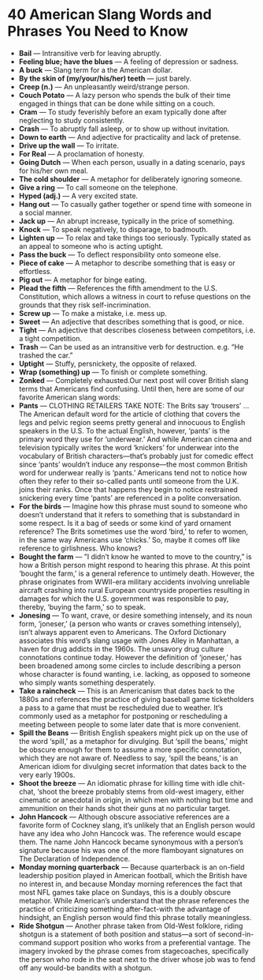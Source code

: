 # 40 American Slang Words and Phrases You Need to Know

* **Bail** — Intransitive verb for leaving abruptly.
* **Feeling blue; have the blues** — A feeling of depression or sadness.
* **A buck** — Slang term for a the American dollar.
* **By the skin of (my/your/his/her) teeth** — just barely.
* **Creep (n.)** —  An unpleasantly weird/strange person.
* **Couch Potato** — A lazy person who spends the bulk of their time engaged in things that can be done while sitting on a couch.
* **Cram** — To study feverishly before an exam typically done after neglecting to study consistently.
* **Crash** — To abruptly fall  asleep, or to show up without invitation.
* **Down to earth** — And adjective for practicality and lack of pretense.
* **Drive up the wall** — To irritate.
* **For Real** — A proclamation of honesty.
* **Going Dutch** — When each person, usually in a dating scenario, pays for his/her own meal.
* **The cold shoulder** — A metaphor for deliberately ignoring someone.
* **Give a ring** — To call someone on the telephone.
* **Hyped (adj.)** — A very excited state.
* **Hang out** — To casually gather together or spend time with someone in a social manner.
* **Jack up** — An abrupt increase, typically in the price of something.
* **Knock** — To speak negatively, to disparage, to badmouth.
* **Lighten up** — To relax and take things too seriously. Typically stated as an appeal to someone who is acting uptight.
* **Pass the buck** — To deflect responsibility onto someone else.
* **Piece of cake** — A metaphor to describe something that is easy or effortless.
* **Pig out** — A metaphor for binge eating.
* **Plead the fifth** — References the fifth amendment to the U.S. Constitution, which allows a witness in court to refuse questions on the grounds that they risk self-incrimination.
* **Screw up** — To make a mistake, i.e. mess up.
* **Sweet** — An adjective that describes something that is good, or nice.
* **Tight** — An adjective that describes closeness between competitors, i.e. a tight competition.
* **Trash** — Can be used as an intransitive verb for destruction. e.g. “He trashed the car.”
* **Uptight** — Stuffy, persnickety, the opposite of relaxed.
* **Wrap (something) up** — To finish or complete something.
* **Zonked** — Completely exhausted.Our next post will cover British slang terms that Americans find confusing. Until then, here are some of our favorite American slang words:
* **Pants** — CLOTHING RETAILERS TAKE NOTE: The Brits say ‘trousers’ … The American default word for the article of clothing that covers the legs and pelvic region seems pretty general and innocuous to English speakers in the U.S. To the actual English, however, ‘pants’ is the primary word they use for ‘underwear.’ And while American cinema and television typically writes the word ‘knickers’ for underwear into the vocabulary of British characters—that’s probably just for comedic effect since ‘pants’ wouldn’t induce any response—the most common British word for underwear really is ‘pants.’ Americans tend not to notice how often they refer to their so-called pants until someone from the U.K. joins their ranks. Once that happens they begin to notice restrained snickering every time ‘pants’ are referenced in a polite conversation.
* **For the birds** — Imagine how this phrase must sound to someone who doesn’t understand that it refers to something that is substandard in some respect. Is it a bag of seeds or some kind of yard ornament reference? The Brits sometimes use the word ‘bird,’ to refer to women, in the same way Americans use ‘chicks.’ So, maybe it comes off like reference to girlishness. Who knows?
* **Bought the farm** — ”I didn’t know he wanted to move to the country,” is how a British person might respond to hearing this phrase. At this point ‘bought the farm,’ is a general reference to untimely death. However, the phrase originates from WWII-era military accidents involving unreliable aircraft crashing into rural European countryside properties resulting in damages for which the U.S. government was responsible to pay, thereby, ‘buying the farm,’ so to speak.
* **Jonesing** — To want, crave, or desire something intensely, and its noun form, ‘joneser,’ (a person who wants or craves something intensely), isn’t always apparent even to Americans. The Oxford Dictionary associates this word’s slang usage with Jones Alley in Manhattan, a haven for drug addicts in the 1960s. The unsavory drug culture connotations continue today. However the definition of ‘joneser,’ has been broadened among some circles to include describing a person whose character is found wanting, i.e. lacking, as opposed to someone who simply wants something desperately.
* **Take a raincheck** — This is an Americanism that dates back to the 1880s and references the practice of giving baseball game ticketholders a pass to a game that must be rescheduled due to weather. It’s commonly used as a metaphor for postponing or rescheduling a meeting between people to some later date that is more convenient.
* **Spill the Beans** — British English speakers might pick up on the use of the word ‘spill,’ as a metaphor for divulging. But ‘spill the beans,’ might be obscure enough for them to assume a more specific connotation, which they are not aware of. Needless to say, ‘spill the beans,’ is an American idiom for divulging secret information that dates back to the very early 1900s.
* **Shoot the breeze** — An idiomatic phrase for killing time with idle chit-chat, ‘shoot the breeze probably stems from old-west imagery, either cinematic or anecdotal in origin, in which men with nothing but time and ammunition on their hands shot their guns at no particular target.  
* **John Hancock** — Although obscure associative references are a favorite form of Cockney slang, it’s unlikely that an English person would have any idea who John Hancock was. The reference would escape them. The name John Hancock became synonymous with a person’s signature because his was one of the more flamboyant signatures on The Declaration of Independence.  
* **Monday morning quarterback** — Because quarterback is an on-field leadership position played in American football, which the British have no interest in, and because Monday morning references the fact that most NFL games take place on Sundays, this is a doubly obscure metaphor. While American’s understand that the phrase references the practice of criticizing something after-fact-with the advantage of hindsight, an English person would find this phrase totally meaningless.
* **Ride Shotgun** — Another phrase taken from Old-West folklore, riding shotgun is a statement of both position and status—a sort of second-in-command support position who works from a preferential vantage. The imagery invoked by the phrase comes from stagecoaches, specifically the person who rode in the seat next to the driver whose job was to fend off any would-be bandits with a shotgun.
